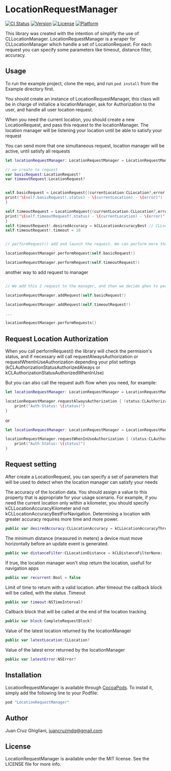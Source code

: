 # LocationRequestManager

[![CI Status](http://img.shields.io/travis/juancruzmdq/LocationRequestManager.svg?style=flat)](https://travis-ci.org/juancruzmdq/LocationRequestManager.svg?branch=master)
[![Version](https://img.shields.io/cocoapods/v/LocationRequestManager.svg?style=flat)](http://cocoapods.org/pods/LocationRequestManager)
[![License](https://img.shields.io/cocoapods/l/LocationRequestManager.svg?style=flat)](http://cocoapods.org/pods/LocationRequestManager)
[![Platform](https://img.shields.io/cocoapods/p/LocationRequestManager.svg?style=flat)](http://cocoapods.org/pods/LocationRequestManager)


This library was created with the intention of simplify the use of CLLocationManager. LocationRequestManager is a wraper for CLLocationManager which handle a set of LocationRequest. For each request you can specify some parameters like timeout, distance filter, accuracy.


## Usage

To run the example project, clone the repo, and run `pod install` from the Example directory first.

You should create an instance of LocationRequestManager, this class will be in charge of initialice a locationManager, ask for Authorization to the user, and handle all user location request.

When you need the current location, you should create a new LocationRequest, and pass this request to the locationManager. The location manager will be listening your location until be able to satisfy your request

You can send more that one simultaneous request, location manager will be active, until satisfy all requests

```swift
let locationRequestManager: LocationRequestManager = LocationRequestManager()

// we create to request
var basicRequest:LocationRequest?
var timeoutRequest:LocationRequest?


self.basicRequest = LocationRequest{(currentLocation:CLLocation?,error: NSError?)->Void in
print("\(self.basicRequest!.status) - \(currentLocation) - \(error)")
}

self.timeoutRequest = LocationRequest{(currentLocation:CLLocation?,error: NSError?)->Void in
print("\(self.timeoutRequest!.status) - \(currentLocation) - \(error)")
}
self.timeoutRequest!.desiredAccuracy = kCLLocationAccuracyBest // CLLocationAccuracy
self.timeoutRequest!.timeout = 10
```

```swift

// performRequest() add and launch the request. We can perform more than one request in parallel . Location manager will be active until satisfy this two request o reach the timeout limit

locationRequestManager.performRequest(self.basicRequest!)

locationRequestManager.performRequest(self.timeoutRequest!)

```

another way to add request to manager

```swift

// We add this 2 request to the manager, and then we decide qhen to perform the requests. Location manager will be active until satisfy this two request o reach the timeout limit

locationRequestManager.addRequest(self.basicRequest!)

locationRequestManager.addRequest(self.timeoutRequest!)

...

locationRequestManager.performRequests()

```

## Request Location Authorization

When you call performRequest() the library will check the permision's status, and if necessary will call  requestAlwaysAuthorization or requestWhenInUseAuthorization depending your plist settings (kCLAuthorizationStatusAuthorizedAlways or kCLAuthorizationStatusAuthorizedWhenInUse)

But you can also call the request auth flow when you need, for example:

```swift
let locationRequestManager: LocationRequestManager = LocationRequestManager()

locationRequestManager.requestAlwaysAuthorization { (status:CLAuthorizationStatus) in
    print("Auth Status: \(status)")
}

```
or

```swift
let locationRequestManager: LocationRequestManager = LocationRequestManager()

locationRequestManager.requestWhenInUseAuthorization { (status:CLAuthorizationStatus) in
    print("Auth Status: \(status)")
}

```
## Request setting

After create a LocationRequest, you can specify a set of parameters that will be used to detect when the location manager can satisfy your needs


The accuracy of the location data. You should assign a value to this property that is appropriate for your usage scenario. For example, if you need the current location only within a kilometer, you should specify kCLLocationAccuracyKilometer and not kCLLocationAccuracyBestForNavigation. Determining a location with greater accuracy requires more time and more power.
```swift
public var desiredAccuracy:CLLocationAccuracy = kCLLocationAccuracyThreeKilometers
```

The minimum distance (measured in meters) a device must move horizontally before an update event is generated.
```swift
public var distanceFilter:CLLocationDistance = kCLDistanceFilterNone;
```

If true, the location manager won't stop return the location, usefull for navigation apps
```swift
public var recurrent:Bool = false
```

Limit of time to return with a valid location. after timeout the callback block will be called, with the status .Timeout
```swift
public var timeout:NSTimeInterval?
```

Callback block that will be called at the end of the location tracking
```swift
public var block:CompleteRequestBlock?
```

Value of the latest location returned by the locationManager
```swift
public var latestLocation:CLLocation?
```

Value of the latest error returned by the locationManager
```swift
public var latestError:NSError?
```


## Installation

LocationRequestManager is available through [CocoaPods](http://cocoapods.org). To install
it, simply add the following line to your Podfile:

```ruby
pod "LocationRequestManager"
```

## Author

Juan Cruz Ghigliani, juancruzmdq@gmail.com

## License

LocationRequestManager is available under the MIT license. See the LICENSE file for more info.
